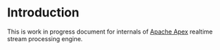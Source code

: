 # Introduction

This is work in progress document for internals of [Apache Apex](http://apex.apache.org/) realtime stream
processing engine.


